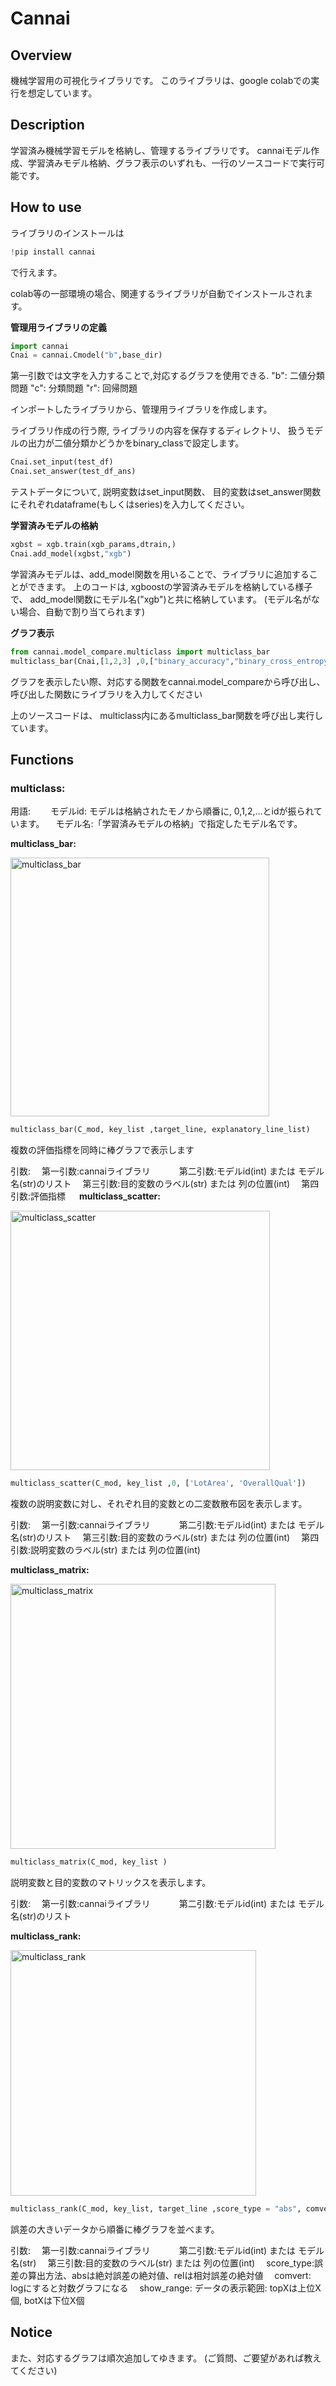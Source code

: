 # **Cannai**

## **Overview**
機械学習用の可視化ライブラリです。
このライブラリは、google colabでの実行を想定しています。

## **Description**
学習済み機械学習モデルを格納し、管理するライブラリです。
cannaiモデル作成、学習済みモデル格納、グラフ表示のいずれも、一行のソースコードで実行可能です。

## **How to use**

ライブラリのインストールは

```python
!pip install cannai
```

で行えます。

colab等の一部環境の場合、関連するライブラリが自動でインストールされます。

**管理用ライブラリの定義**

```python
import cannai
Cnai = cannai.Cmodel("b",base_dir)
```

第一引数では文字を入力することで,対応するグラフを使用できる.
"b": 二値分類問題
"c": 分類問題
"r": 回帰問題

インポートしたライブラリから、管理用ライブラリを作成します。

ライブラリ作成の行う際, ライブラリの内容を保存するディレクトリ、
扱うモデルの出力が二値分類かどうかをbinary_classで設定します。

```python
Cnai.set_input(test_df)
Cnai.set_answer(test_df_ans)
```

テストデータについて, 説明変数はset_input関数、
目的変数はset_answer関数にそれぞれdataframe(もしくはseries)を入力してください。

**学習済みモデルの格納**

```python
xgbst = xgb.train(xgb_params,dtrain,)
Cnai.add_model(xgbst,"xgb")
```

学習済みモデルは、add_model関数を用いることで、ライブラリに追加することができます。
上のコードは, xgboostの学習済みモデルを格納している様子で、
add_model関数にモデル名("xgb")と共に格納しています。
(モデル名がない場合、自動で割り当てられます)

**グラフ表示**

```python
from cannai.model_compare.multiclass import multiclass_bar
multiclass_bar(Cnai,[1,2,3] ,0,["binary_accuracy","binary_cross_entropy"])
```

グラフを表示したい際、対応する関数をcannai.model_compareから呼び出し、
呼び出した関数にライブラリを入力してください

上のソースコードは、 multiclass内にあるmulticlass_bar関数を呼び出し実行しています。

## **Functions**

### **multiclass:**

用語:　
　モデルid: モデルは格納されたモノから順番に, 0,1,2,...とidが振られています。
　モデル名:「学習済みモデルの格納」で指定したモデル名です。

**multiclass_bar:**

<img width="414" alt="multiclass_bar" src="https://user-images.githubusercontent.com/81252378/114963734-57d1e580-9ea8-11eb-901d-e3cab5e10f71.PNG">

```python
multiclass_bar(C_mod, key_list ,target_line, explanatory_line_list)
```

複数の評価指標を同時に棒グラフで表示します

引数:
　第一引数:cannaiライブラリ　　
　第二引数:モデルid(int) または モデル名(str)のリスト
　第三引数:目的変数のラベル(str) または 列の位置(int)
　第四引数:評価指標
　
**multiclass_scatter:**

<img width="415" alt="multiclass_scatter" src="https://user-images.githubusercontent.com/81252378/114963739-59031280-9ea8-11eb-81c9-fcb6224b02b0.PNG">

```python
multiclass_scatter(C_mod, key_list ,0, ['LotArea', 'OverallQual'])
```

複数の説明変数に対し、それぞれ目的変数との二変数散布図を表示します。

引数:
　第一引数:cannaiライブラリ　　
　第二引数:モデルid(int) または モデル名(str)のリスト
　第三引数:目的変数のラベル(str) または 列の位置(int)
　第四引数:説明変数のラベル(str) または 列の位置(int)

**multiclass_matrix:**

<img width="424" alt="multiclass_matrix" src="https://user-images.githubusercontent.com/81252378/114963736-586a7c00-9ea8-11eb-8505-b91d7b023c69.PNG">

```python
multiclass_matrix(C_mod, key_list )
```

説明変数と目的変数のマトリックスを表示します。

引数:
　第一引数:cannaiライブラリ　　
　第二引数:モデルid(int) または モデル名(str)のリスト

**multiclass_rank:**

<img width="393" alt="multiclass_rank" src="https://user-images.githubusercontent.com/81252378/114963738-59031280-9ea8-11eb-9e43-98dd379d94b8.PNG">

```python
multiclass_rank(C_mod, key_list, target_line ,score_type = "abs", comvert="default", show_range="top50")
```

誤差の大きいデータから順番に棒グラフを並べます。

引数:
　第一引数:cannaiライブラリ　　
　第二引数:モデルid(int) または モデル名(str)
　第三引数:目的変数のラベル(str) または 列の位置(int)
　score_type:誤差の算出方法、absは絶対誤差の絶対値、relは相対誤差の絶対値
　comvert: logにすると対数グラフになる 
　show_range: データの表示範囲: topXは上位X個, botXは下位X個
　


## **Notice**
また、対応するグラフは順次追加してゆきます。
(ご質問、ご要望があれば教えてください)






